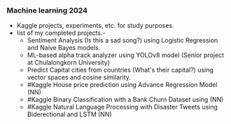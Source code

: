 ### Machine learning 2024 ###
- Kaggle projects, experiments, etc. for study purposes.
- list of my completed projects.-
    - Sentiment Analysis (Is this a sad song?) using Logistic Regression and Naive Bayes models.
    - ML-based alpha track analyzer using YOLOv8 model (Senior project at Chulalongkorn University)
    - Predict Capital cities from countries (What's their capital?) using vector spaces and cosine similarity.
    - #Kaggle  House price prediction using Advance Regression Model (NN)
    - #Kaggle Binary Classification with a Bank Churn Dataset using (NN)
    - #Kaggle Natural Language Processing with Disaster Tweets using Biderectional and LSTM (NN)
